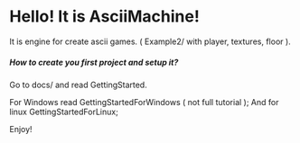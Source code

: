 # Hello! It is AsciiMachine!
It is engine for create ascii games. ( Example2/ with player, 
textures, floor ).
##### How to create you first project and setup it?
Go to docs/ and read GettingStarted.

For Windows read GettingStartedForWindows ( not full tutorial );
And for linux GettingStartedForLinux;

Enjoy!